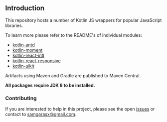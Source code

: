 ## Introduction

This repository hosts a number of Kotlin JS wrappers for popular JavaScript libraries.

To learn more please refer to the README's of individual modules:
* [kotlin-antd](kotlin-antd/README.md)
* [kotlin-moment](kotlin-moment/README.md)
* [kotlin-react-intl](kotlin-react-intl/README.md)
* [kotlin-react-responsive](kotlin-react-responsive/README.md)
* [kotlin-uikit](kotlin-uikit/README.md)

Artifacts using Maven and Gradle are published to Maven Central.

**All packages require JDK 8 to be installed.**

### Contributing

If you are interested to help in this project, please see the open [issues](https://github.com/samgarasx/kotlin-js-wrappers/issues) 
or contact to [samgarasx@gmail.com](mailto:samgarasx@gmail.com).

